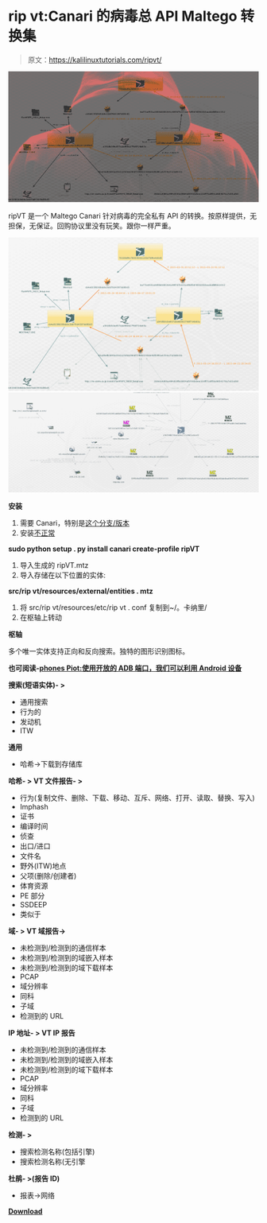 # rip vt:Canari 的病毒总 API Maltego 转换集

> 原文：<https://kalilinuxtutorials.com/ripvt/>

[![RIPVT : Virus Total API Maltego Transform Set For Canari](img//5b5614a3637495573a366a64da28162a.png "RIPVT : Virus Total API Maltego Transform Set For Canari")](https://1.bp.blogspot.com/-zimsVOzYqKo/XPiQ3-kJI3I/AAAAAAAAArs/Ja6uSI4tqg8cGESyRhEQXZ45rtVHPMjzACLcBGAs/s1600/ripVT-1%25281%2529.png)

ripVT 是一个 Maltego Canari 针对病毒的完全私有 API 的转换。按原样提供，无担保，无保证。回购协议里没有玩笑。跟你一样严重。

![](img//42abdc5b1955533621b93a6eab13319a.png)![](img//772374644147222a7c33a557accb8fec.png)

**安装**

1.  需要 Canari，特别是[这个分支/版本](https://github.com/allfro/canari/tree/c90ed9f0f0fb5075358d7a1a4c1080aac3d4e6bc)
2.  安装[不正常](https://github.com/digital4rensics/Malformity)

**sudo python setup . py install
canari create-profile ripVT**

1.  导入生成的 ripVT.mtz
2.  导入存储在以下位置的实体:

**src/rip vt/resources/external/entities . mtz**

1.  将 src/rip vt/resources/etc/rip vt . conf 复制到~/。卡纳里/
2.  在枢轴上转动

**枢轴**

多个唯一实体支持正向和反向搜索。独特的图形识别图标。

**也可阅读-[phones Piot:使用开放的 ADB 端口，我们可以利用 Android 设备](https://kalilinuxtutorials.com/phonesploit-adb-ports-exploit-andriod/)**

**搜索(短语实体)- >**

*   通用搜索
*   行为的
*   发动机
*   ITW

**通用**

*   哈希->下载到存储库

**哈希- > VT 文件报告- >**

*   行为(复制文件、删除、下载、移动、互斥、网络、打开、读取、替换、写入)
*   Imphash
*   证书
*   编译时间
*   侦查
*   出口/进口
*   文件名
*   野外(ITW)地点
*   父项(删除/创建者)
*   体育资源
*   PE 部分
*   SSDEEP
*   类似于

**域- > VT 域报告->**

*   未检测到/检测到的通信样本
*   未检测到/检测到的域嵌入样本
*   未检测到/检测到的域下载样本
*   PCAP
*   域分辨率
*   同科
*   子域
*   检测到的 URL

**IP 地址- > VT IP 报告**

*   未检测到/检测到的通信样本
*   未检测到/检测到的域嵌入样本
*   未检测到/检测到的域下载样本
*   PCAP
*   域分辨率
*   同科
*   子域
*   检测到的 URL

**检测- >**

*   搜索检测名称(包括引擎)
*   搜索检测名称(无引擎

**杜鹃- >(报告 ID)**

*   报表->网络

[**Download**](https://github.com/matonis/ripVT)